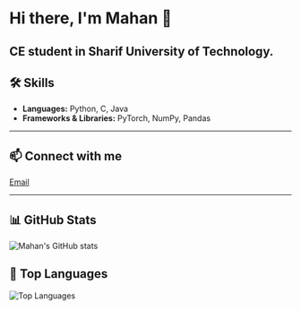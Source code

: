 # Hi there, I'm Mahan 👋

CE student in Sharif University of Technology.
---

## 🛠 Skills
- **Languages:** Python, C, Java
- **Frameworks & Libraries:** PyTorch, NumPy, Pandas

---


## 📫 Connect with me
[Email](mailto:mahan.48415@gmail.com)

---

## 📊 GitHub Stats
![Mahan's GitHub stats](https://github-readme-stats.vercel.app/api?username=mahan16mas&show_icons=true&theme=radical)

## 📝 Top Languages
![Top Languages](https://github-readme-stats.vercel.app/api/top-langs/?username=mahan16mas&theme=radical&langs_count=10)
